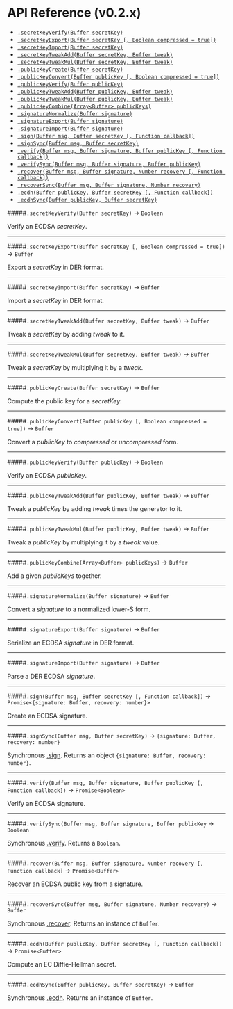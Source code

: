 # API Reference (v0.2.x)

- [`.secretKeyVerify(Buffer secretKey)`](#secretkeyverifybuffer-secretkey---boolean)
- [`.secretKeyExport(Buffer secretKey [, Boolean compressed = true])`](#secretkeyexportbuffer-secretkey--boolean-compressed--true---buffer)
- [`.secretKeyImport(Buffer secretKey)`](#secretkeyimportbuffer-secretkey---buffer)
- [`.secretKeyTweakAdd(Buffer secretKey, Buffer tweak)`](#secretkeytweakaddbuffer-secretkey-buffer-tweak---buffer)
- [`.secretKeyTweakMul(Buffer secretKey, Buffer tweak)`](#secretkeytweakmulbuffer-secretkey-buffer-tweak---buffer)
- [`.publicKeyCreate(Buffer secretKey)`](#publickeycreatebuffer-secretkey---buffer)
- [`.publicKeyConvert(Buffer publicKey [, Boolean compressed = true])`](#publickeyconvertbuffer-publickey--boolean-compressed--true---buffer)
- [`.publicKeyVerify(Buffer publicKey)`](#publickeyverifybuffer-publickey---boolean)
- [`.publicKeyTweakAdd(Buffer publicKey, Buffer tweak)`](#publickeytweakaddbuffer-publickey-buffer-tweak---buffer)
- [`.publicKeyTweakMul(Buffer publicKey, Buffer tweak)`](#publickeytweakmulbuffer-publickey-buffer-tweak---buffer)
- [`.publicKeyCombine(Array<Buffer> publicKeys)`](#publickeycombinearraybuffer-publickeys---buffer)
- [`.signatureNormalize(Buffer signature)`](#signaturenormalizebuffer-signature---buffer)
- [`.signatureExport(Buffer signature)`](#signatureexportbuffer-signature---buffer)
- [`.signatureImport(Buffer signature)`](#signatureimportbuffer-signature---buffer)
- [`.sign(Buffer msg, Buffer secretKey [, Function callback])`](#signbuffer-msg-buffer-secretkey--function-callback---promisesignature-buffer-recovery-number)
- [`.signSync(Buffer msg, Buffer secretKey)`](#signsyncbuffer-msg-buffer-secretkey---signature-buffer-recovery-number)
- [`.verify(Buffer msg, Buffer signature, Buffer publicKey [, Function callback])`](#verifybuffer-msg-buffer-signature-buffer-publickey--function-callback---promiseboolean)
- [`.verifySync(Buffer msg, Buffer signature, Buffer publicKey)`](#verifysyncbuffer-msg-buffer-signature-buffer-publickey---boolean)
- [`.recover(Buffer msg, Buffer signature, Number recovery [, Function callback])`](#recoverbuffer-msg-buffer-signature-number-recovery--function-callback---promisebuffer)
- [`.recoverSync(Buffer msg, Buffer signature, Number recovery)`](#recoversyncbuffer-msg-buffer-signature-number-recovery---buffer)
- [`.ecdh(Buffer publicKey, Buffer secretKey [, Function callback])`](#ecdhbuffer-publickey-buffer-secretkey--function-callback---promisebuffer)
- [`.ecdhSync(Buffer publicKey, Buffer secretKey)`](#ecdhsyncbuffer-publickey-buffer-secretkey---buffer)

#####`.secretKeyVerify(Buffer secretKey)` -> `Boolean`

Verify an ECDSA *secretKey*.

<hr>

#####`.secretKeyExport(Buffer secretKey [, Boolean compressed = true])` -> `Buffer`

Export a *secretKey* in DER format.

<hr>

#####`.secretKeyImport(Buffer secretKey)` -> `Buffer`

Import a *secretKey* in DER format.

<hr>

#####`.secretKeyTweakAdd(Buffer secretKey, Buffer tweak)` -> `Buffer`

Tweak a *secretKey* by adding *tweak* to it.

<hr>

#####`.secretKeyTweakMul(Buffer secretKey, Buffer tweak)` -> `Buffer`

Tweak a *secretKey* by multiplying it by a *tweak*.

<hr>

#####`.publicKeyCreate(Buffer secretKey)` -> `Buffer`

Compute the public key for a *secretKey*.

<hr>

#####`.publicKeyConvert(Buffer publicKey [, Boolean compressed = true])` -> `Buffer`

Convert a *publicKey* to *compressed* or *uncompressed* form.

<hr>

#####`.publicKeyVerify(Buffer publicKey)` -> `Boolean`

Verify an ECDSA *publicKey*.

<hr>

#####`.publicKeyTweakAdd(Buffer publicKey, Buffer tweak)` -> `Buffer`

Tweak a *publicKey* by adding *tweak* times the generator to it.

<hr>

#####`.publicKeyTweakMul(Buffer publicKey, Buffer tweak)` -> `Buffer`

Tweak a *publicKey* by multiplying it by a *tweak* value.

<hr>

#####`.publicKeyCombine(Array<Buffer> publicKeys)` -> `Buffer`

Add a given *publicKeys* together.

<hr>

#####`.signatureNormalize(Buffer signature)` -> `Buffer`

Convert a *signature* to a normalized lower-S form.

<hr>

#####`.signatureExport(Buffer signature)` -> `Buffer`

Serialize an ECDSA *signature* in DER format.

<hr>

#####`.signatureImport(Buffer signature)` -> `Buffer`

Parse a DER ECDSA *signature*.

<hr>

#####`.sign(Buffer msg, Buffer secretKey [, Function callback])` -> `Promise<{signature: Buffer, recovery: number}>`

Create an ECDSA signature.

<hr>

#####`.signSync(Buffer msg, Buffer secretKey)` -> `{signature: Buffer, recovery: number}`

Synchronous [.sign](#signbuffer-msg-buffer-secretkey--function-callback---promisesignature-buffer-recovery-number). Returns an object `{signature: Buffer, recovery: number}`.

<hr>

#####`.verify(Buffer msg, Buffer signature, Buffer publicKey [, Function callback])` -> `Promise<Boolean>`

Verify an ECDSA signature.

<hr>

#####`.verifySync(Buffer msg, Buffer signature, Buffer publicKey` -> `Boolean`

Synchronous [.verify](#verifybuffer-msg-buffer-signature-buffer-publickey--function-callback---promiseboolean). Returns a `Boolean`.

<hr>

#####`.recover(Buffer msg, Buffer signature, Number recovery [, Function callback]` -> `Promise<Buffer>`

Recover an ECDSA public key from a signature.

<hr>

#####`.recoverSync(Buffer msg, Buffer signature, Number recovery)` -> `Buffer`

Synchronous [.recover](#recoverbuffer-msg-buffer-signature-number-recovery--function-callback---promisebuffer). Returns an instance of `Buffer`.

<hr>

#####`.ecdh(Buffer publicKey, Buffer secretKey [, Function callback])` -> `Promise<Buffer>`

Compute an EC Diffie-Hellman secret.

<hr>

#####`.ecdhSync(Buffer publicKey, Buffer secretKey)` -> `Buffer`

Synchronous [.ecdh](#ecdhbuffer-publickey-buffer-secretkey--function-callback---promisebuffer). Returns an instance of `Buffer`.
